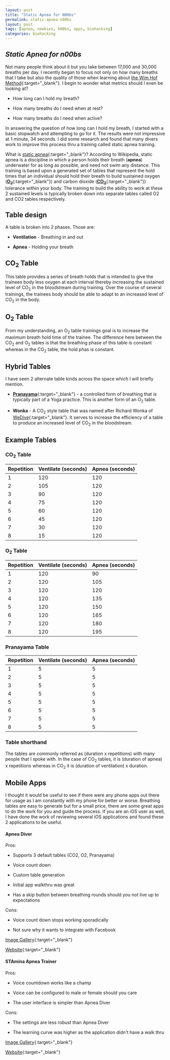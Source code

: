 ```yaml
---
layout: post
title: "Static Apnea for N00bs"
permalink: static-apnea-n00bs
layout: post
tags: [apnea, newbies, b00bs, apps, biohacking]
categories: biohacking
---
```

*Static Apnea for n00bs*
-----

Not many people think about it but you take between 17,000 and 30,000 breaths per day.  I recently began to focus not only on how many breaths that I take but also the quality of those when learning about [the Wim Hof Method](https://www.wimhofmethod.com/){:target="_blank"}.  I begin to wonder what metrics should I even be looking at?

  * How long can I hold my breath?

  * How many breaths do I need when at rest?

  * How many breaths do I need when active?

In answering the question of how long can I hold my breath, I started with a basic stopwatch and attempting to go for it.  The results were not impressive at 1 minute, 34 seconds.  I did some research and 
found that many divers work to improve this process thru a training called static apnea training.

What is [static apnea](https://en.wikipedia.org/wiki/Static_apnea){:target="_blank"}?  According to Wikipedia, static apnea is a discipline in which a person holds their breath (**apnea**) underwater for as long as possible, and need not swim any distance.  This training is based upon a generated set of tables that represent the hold times that an individual should hold their breath to build sustained oxygen ([**O<sub>2</sub>**](https://en.wikipedia.org/wiki/Oxygen){:target="_blank"}) and carbon dioxide ([**CO<sub>2</sub>**](https://en.wikipedia.org/wiki/Carbon_dioxide){:target="_blank"}) tolerance within your body.  The training to build the ability to work at these 2 sustained levels is typically broken down into separate tables called O2 and CO2 tables respectively.  


## Table design

A table is broken into 2 phases.  Those are:

  * **Ventilation** - Breathing in and out

  * **Apnea** - Holding your breath


## CO<sub>2</sub> Table

This table provides a series of breath holds that is intended to give the trainees body less oxygen at each interval thereby increasing the sustained level of CO<sub>2</sub> in the bloodstream during training.  Over the course of several trainings, the trainees body should be able to adapt to an increased level of CO<sub>2</sub> in the body.


## O<sub>2</sub> Table

From my understanding, an O<sub>2</sub> table trainings goal is to increase the maximum breath hold time of the trainee.  The difference here between the CO<sub>2</sub> and O<sub>2</sub> tables is that the breathing phase of this table is constant whereas in the CO<sub>2</sub> table, the hold phas is constant.


## Hybrid Tables

I have seen 2 alternate table kinds across the space which I will briefly mention.

  * [**Pranayama**](https://en.wikipedia.org/wiki/Pranayama){:target="_blank"} - a controlled form of breathing that is typically part of a Yoga practice.  This is another form of an O<sub>2</sub> table.

  * **Wonka** - A CO<sub>2</sub> style table that was named after Richard Wonka of [WeDive](https://wefreedive.com/resources/training/2-the-evolution-of-co2-training-tables#ancient){:target="_blank"}.  It serves to increase the efficiency of a table to produce an increased level of CO<sub>2</sub> in the bloodstream.


## Example Tables


### CO<sub>2</sub> Table

| Repetition | Ventilate (seconds) | Apnea (seconds)  |
| -----------|---------------------|------------------|
| 1          | 120                 | 120              |
| 2          | 105                 | 120              |
| 3          | 90                  | 120              |
| 4          | 75                  | 120              |
| 5          | 60                  | 120              |
| 6          | 45                  | 120              |
| 7          | 30                  | 120              |
| 8          | 15                  | 120              |


### O<sub>2</sub> Table

| Repetition | Ventilate (seconds) | Apnea (seconds)  |
| -----------|---------------------|------------------|
| 1          | 120                 | 90               |
| 2          | 120                 | 105              |
| 3          | 120                 | 120              |
| 4          | 120                 | 135              |
| 5          | 120                 | 150              |
| 6          | 120                 | 165              |
| 7          | 120                 | 180              |
| 8          | 120                 | 195              |


### Pranayama Table

| Repetition | Ventilate (seconds) | Apnea (seconds)  |
| -----------| --------------------|------------------|
| 1          | 5                   | 5                |
| 2          | 5                   | 5                |
| 3          | 5                   | 5                |
| 4          | 5                   | 5                |
| 5          | 5                   | 5                |
| 6          | 5                   | 5                |
| 7          | 5                   | 5                |
| 8          | 5                   | 5                |


### Table shorthand

The tables are commonly referred as (duration x repetitions) with many people that I spoke with.  In the case of CO<sub>2</sub> tables, it is (duration of apnea) x repetitions whereas in CO<sub>2</sub> it is (duration of ventilation) x duration.


## Mobile Apps

I thought it would be useful to see if there were any phone apps out there for usage as I am constantly with my phone for better or worse. Breathing tables are easy to generate but for a small price, there are some great apps to do the work for you and guide the process.  If you are an iOS user as well, I have done the work of reviewing several iOS applications and found these 2 applications to be useful.


#### Apnea Diver

Pros:

  * Supports 3 default tables (CO2, O2, Pranayama)

  * Voice count down

  * Custom table generation

  * Initial app walkthru was great

  * Has a skip button between breathing rounds should you not live up to expectations

Cons:

  * Voice count down stops working sporadically

  * Not sure why it wants to integrate with Facebook

[Image Gallery](https://goo.gl/photos/TNBgRAieEBZNsbAm6){:target="_blank"}

[Website](http://apnea-diver.com/){:target="_blank"}


#### STAmina Apnea Trainer

Pros:

  * Voice countdown works like a champ

  * Voice can be configured to male or female should you care

  * The user interface is simpler than Apnea Diver

Cons:

  * The settings are less robust than Apnea Diver

  * The learning curve was higher as the application didn't have a walk thru

[Image Gallery](https://goo.gl/photos/TNBgRAieEBZNsbAm6){:target="_blank"}

[Website](http://squarecrowdapps.com/stamina/){:target="_blank"}